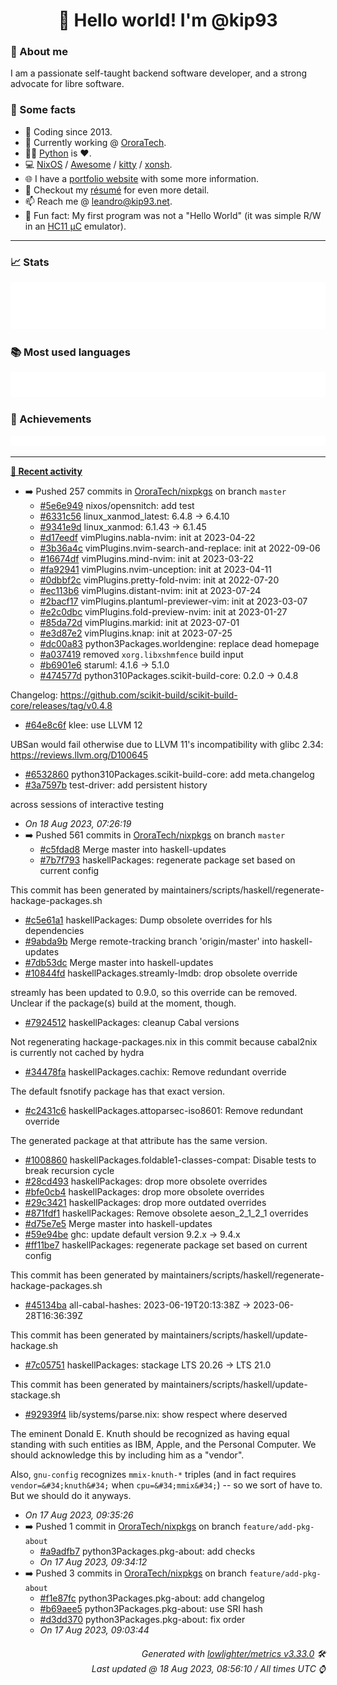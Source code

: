 <!-- README template, populated using this action:
     https://github.com/kip93/kip93/blob/main/.github/workflows/readme.yml. -->

<h1 align="center">👋 Hello world! I'm @kip93</h1> <!-- LOGIN => username -->

### 👤 About me

I am a passionate self-taught backend software developer, and a strong advocate for libre software.


### 💬 Some facts

* 📅 Coding since 2013.
* 💼 Currently working @ [OroraTech](https://ororatech.com/).
* 👨‍💻 [Python](https://github.com/search?q=user%3Akip93&l=python) is ❤️. <!-- LOGIN => username -->
* 💻 [NixOS](https://github.com/NixOS/) /
     [Awesome](https://github.com/awesomeWM/) /
     [kitty](https://github.com/kovidgoyal/kitty/) /
     [xonsh](https://github.com/xonsh/).
* 🌐 I have a [portfolio website](https://kip93.net/) with some more information.
* 📝 Checkout my [résumé](https://kip93.net/resume/) for even more detail.
* 📫 Reach me @ [leandro@kip93.net](mailto:leandro@kip93.net).
* 🎲 Fun fact: My first program was not a "Hello World" (it was simple R/W in an [HC11 µC](https://en.wikipedia.org/wiki/68HC11) emulator).


-----------------------------------------------------------------------------------------------------------------------


### 📈 Stats

![](./stats.svg)


### 📚 Most used languages <!-- by percentage, in decreasing order -->

![](./languages.svg)


### 🏅 Achievements

![](./achievements.svg)


-----------------------------------------------------------------------------------------------------------------------


**[📰 Recent activity](https://github.com/kip93)**
* ➡️ Pushed 257 commits in [OroraTech/nixpkgs](https://github.com/OroraTech/nixpkgs) on branch `master`
  * [#5e6e949](https://github.com/OroraTech/nixpkgs/commit/5e6e949) nixos/opensnitch: add test
  * [#6331c56](https://github.com/OroraTech/nixpkgs/commit/6331c56) linux_xanmod_latest: 6.4.8 -&gt; 6.4.10
  * [#9341e9d](https://github.com/OroraTech/nixpkgs/commit/9341e9d) linux_xanmod: 6.1.43 -&gt; 6.1.45
  * [#d17eedf](https://github.com/OroraTech/nixpkgs/commit/d17eedf) vimPlugins.nabla-nvim: init at 2023-04-22
  * [#3b36a4c](https://github.com/OroraTech/nixpkgs/commit/3b36a4c) vimPlugins.nvim-search-and-replace: init at 2022-09-06
  * [#16674df](https://github.com/OroraTech/nixpkgs/commit/16674df) vimPlugins.mind-nvim: init at 2023-03-22
  * [#fa92941](https://github.com/OroraTech/nixpkgs/commit/fa92941) vimPlugins.nvim-unception: init at 2023-04-11
  * [#0dbbf2c](https://github.com/OroraTech/nixpkgs/commit/0dbbf2c) vimPlugins.pretty-fold-nvim: init at 2022-07-20
  * [#ec113b6](https://github.com/OroraTech/nixpkgs/commit/ec113b6) vimPlugins.distant-nvim: init at 2023-07-24
  * [#2bacf17](https://github.com/OroraTech/nixpkgs/commit/2bacf17) vimPlugins.plantuml-previewer-vim: init at 2023-03-07
  * [#e2c0dbc](https://github.com/OroraTech/nixpkgs/commit/e2c0dbc) vimPlugins.fold-preview-nvim: init at 2023-01-27
  * [#85da72d](https://github.com/OroraTech/nixpkgs/commit/85da72d) vimPlugins.markid: init at 2023-07-01
  * [#e3d87e2](https://github.com/OroraTech/nixpkgs/commit/e3d87e2) vimPlugins.knap: init at 2023-07-25
  * [#dc00a83](https://github.com/OroraTech/nixpkgs/commit/dc00a83) python3Packages.worldengine: replace dead homepage
  * [#a037419](https://github.com/OroraTech/nixpkgs/commit/a037419) removed `xorg.libxshmfence` build input
  * [#b6901e6](https://github.com/OroraTech/nixpkgs/commit/b6901e6) staruml: 4.1.6 -&gt; 5.1.0
  * [#474577d](https://github.com/OroraTech/nixpkgs/commit/474577d) python310Packages.scikit-build-core: 0.2.0 -&gt; 0.4.8

Changelog: https://github.com/scikit-build/scikit-build-core/releases/tag/v0.4.8
  * [#64e8c6f](https://github.com/OroraTech/nixpkgs/commit/64e8c6f) klee: use LLVM 12

UBSan would fail otherwise due to LLVM 11&#39;s incompatibility
with glibc 2.34: https://reviews.llvm.org/D100645
  * [#6532860](https://github.com/OroraTech/nixpkgs/commit/6532860) python310Packages.scikit-build-core: add meta.changelog
  * [#3a7597b](https://github.com/OroraTech/nixpkgs/commit/3a7597b) test-driver: add persistent history

across sessions of interactive testing
  * *On 18 Aug 2023, 07:26:19*
* ➡️ Pushed 561 commits in [OroraTech/nixpkgs](https://github.com/OroraTech/nixpkgs) on branch `master`
  * [#c5fdad8](https://github.com/OroraTech/nixpkgs/commit/c5fdad8) Merge master into haskell-updates
  * [#7b7f793](https://github.com/OroraTech/nixpkgs/commit/7b7f793) haskellPackages: regenerate package set based on current config

This commit has been generated by maintainers/scripts/haskell/regenerate-hackage-packages.sh
  * [#c5e61a1](https://github.com/OroraTech/nixpkgs/commit/c5e61a1) haskellPackages: Dump obsolete overrides for hls dependencies
  * [#9abda9b](https://github.com/OroraTech/nixpkgs/commit/9abda9b) Merge remote-tracking branch &#39;origin/master&#39; into haskell-updates
  * [#7db53dc](https://github.com/OroraTech/nixpkgs/commit/7db53dc) Merge master into haskell-updates
  * [#10844fd](https://github.com/OroraTech/nixpkgs/commit/10844fd) haskellPackages.streamly-lmdb: drop obsolete override

streamly has been updated to 0.9.0, so this override can be removed.
Unclear if the package(s) build at the moment, though.
  * [#7924512](https://github.com/OroraTech/nixpkgs/commit/7924512) haskellPackages: cleanup Cabal versions

Not regenerating hackage-packages.nix in this commit because cabal2nix is currently not cached by hydra
  * [#34478fa](https://github.com/OroraTech/nixpkgs/commit/34478fa) haskellPackages.cachix: Remove redundant override

The default fsnotify package has that exact version.
  * [#c2431c6](https://github.com/OroraTech/nixpkgs/commit/c2431c6) haskellPackages.attoparsec-iso8601: Remove redundant override

The generated package at that attribute has the same version.
  * [#1008860](https://github.com/OroraTech/nixpkgs/commit/1008860) haskellPackages.foldable1-classes-compat: Disable tests to break recursion cycle
  * [#28cd493](https://github.com/OroraTech/nixpkgs/commit/28cd493) haskellPackages: drop more obsolete overrides
  * [#bfe0cb4](https://github.com/OroraTech/nixpkgs/commit/bfe0cb4) haskellPackages: drop more obsolete overrides
  * [#29c3421](https://github.com/OroraTech/nixpkgs/commit/29c3421) haskellPackages: drop more outdated overrides
  * [#871fdf1](https://github.com/OroraTech/nixpkgs/commit/871fdf1) haskellPackages: Remove obsolete aeson_2_1_2_1 overrides
  * [#d75e7e5](https://github.com/OroraTech/nixpkgs/commit/d75e7e5) Merge master into haskell-updates
  * [#59e94be](https://github.com/OroraTech/nixpkgs/commit/59e94be) ghc: update default version 9.2.x -&gt; 9.4.x
  * [#ff11be7](https://github.com/OroraTech/nixpkgs/commit/ff11be7) haskellPackages: regenerate package set based on current config

This commit has been generated by maintainers/scripts/haskell/regenerate-hackage-packages.sh
  * [#45134ba](https://github.com/OroraTech/nixpkgs/commit/45134ba) all-cabal-hashes: 2023-06-19T20:13:38Z -&gt; 2023-06-28T16:36:39Z

This commit has been generated by maintainers/scripts/haskell/update-hackage.sh
  * [#7c05751](https://github.com/OroraTech/nixpkgs/commit/7c05751) haskellPackages: stackage LTS 20.26 -&gt; LTS 21.0

This commit has been generated by maintainers/scripts/haskell/update-stackage.sh
  * [#92939f4](https://github.com/OroraTech/nixpkgs/commit/92939f4) lib/systems/parse.nix: show respect where deserved

The eminent Donald E. Knuth should be recognized as having equal
standing with such entities as IBM, Apple, and the Personal
Computer.  We should acknowledge this by including him as a &#34;vendor&#34;.

Also, `gnu-config` recognizes `mmix-knuth-*` triples (and in fact
requires `vendor=&#34;knuth&#34;` when `cpu=&#34;mmix&#34;`) -- so we sort of have
to.  But we should do it anyways.
  * *On 17 Aug 2023, 09:35:26*
* ➡️ Pushed 1 commit in [OroraTech/nixpkgs](https://github.com/OroraTech/nixpkgs) on branch `feature/add-pkg-about`
  * [#a9adfb7](https://github.com/OroraTech/nixpkgs/commit/a9adfb7) python3Packages.pkg-about: add checks
  * *On 17 Aug 2023, 09:34:12*
* ➡️ Pushed 3 commits in [OroraTech/nixpkgs](https://github.com/OroraTech/nixpkgs) on branch `feature/add-pkg-about`
  * [#f1e87fc](https://github.com/OroraTech/nixpkgs/commit/f1e87fc) python3Packages.pkg-about: add changelog
  * [#b69aee5](https://github.com/OroraTech/nixpkgs/commit/b69aee5) python3Packages.pkg-about: use SRI hash
  * [#d3dd370](https://github.com/OroraTech/nixpkgs/commit/d3dd370) python3Packages.pkg-about: fix order
  * *On 17 Aug 2023, 09:03:44*
 <!-- Last activity -->


<h6 align="right"><em>
    Generated with <a href="https://github.com/lowlighter/metrics/tree/latest/">lowlighter/metrics v3.33.0</a> 🛠️<br> <!-- VERSION => MAJOR.minor.patch -->
    Last updated @ 18 Aug 2023, 08:56:10 / All times UTC ⌚ <!-- meta.generated => DD/MM/YYYY, hh:mm -->
</em></h6>
